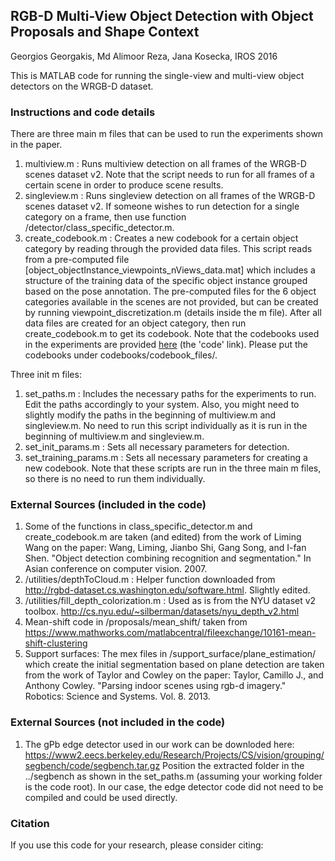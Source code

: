 ## RGB-D Multi-View Object Detection with Object Proposals and Shape Context 
Georgios Georgakis, Md Alimoor Reza, Jana Kosecka, IROS 2016

This is MATLAB code for running the single-view and multi-view object detectors on the WRGB-D dataset.

### Instructions and code details
There are three main m files that can be used to run the experiments shown in the paper.
1) multiview.m  : Runs multiview detection on all frames of the WRGB-D scenes dataset v2. Note that the script needs to run for all frames of a certain scene in order to produce scene results.
2) singleview.m : Runs singleview detection on all frames of the WRGB-D scenes dataset v2. If someone wishes to run detection for a single category on a frame, then use function /detector/class_specific_detector.m. 
3) create_codebook.m : Creates a new codebook for a certain object category by reading through the provided data files. This script reads from a pre-computed file [object_objectInstance_viewpoints_nViews_data.mat] which includes a structure of the training data of the specific object instance grouped based on the pose annotation. The pre-computed files for the 6 object categories available in the scenes are not provided, but can be created by running viewpoint_discretization.m (details inside the m file). After all data files are created for an object category, then run create_codebook.m to get its codebook. Note that the codebooks used in the experiments are provided [here](https://cs.gmu.edu/~ggeorgak/) (the 'code' link). Please put the codebooks under codebooks/codebook_files/.

Three init m files:
1) set_paths.m : Includes the necessary paths for the experiments to run. Edit the paths accordingly to your system. Also, you might need to slightly modify the paths in the beginning of multiview.m and singleview.m. No need to run this script individually as it is run in the beginning of multiview.m and singleview.m.
2) set_init_params.m : Sets all necessary parameters for detection.
3) set_training_params.m : Sets all necessary parameters for creating a new codebook. 
Note that these scripts are run in the three main m files, so there is no need to run them individually.

### External Sources (included in the code)
1) Some of the functions in class_specific_detector.m and create_codebook.m are taken (and edited) from the work of Liming Wang on the paper:
Wang, Liming, Jianbo Shi, Gang Song, and I-fan Shen. "Object detection combining recognition and segmentation." In Asian conference on computer vision. 2007. 
2) /utilities/depthToCloud.m : Helper function downloaded from http://rgbd-dataset.cs.washington.edu/software.html. Slightly edited.
3) /utilities/fill_depth_colorization.m : Used as is from the NYU dataset v2 toolbox. http://cs.nyu.edu/~silberman/datasets/nyu_depth_v2.html
4) Mean-shift code in /proposals/mean_shift/ taken from https://www.mathworks.com/matlabcentral/fileexchange/10161-mean-shift-clustering
5) Support surfaces: The mex files in /support_surface/plane_estimation/ which create the initial segmentation based on plane detection
are taken from the work of Taylor and Cowley on the paper:
Taylor, Camillo J., and Anthony Cowley. "Parsing indoor scenes using rgb-d imagery." Robotics: Science and Systems. Vol. 8. 2013. 

### External Sources (not included in the code)
1) The gPb edge detector used in our work can be downloded here: https://www2.eecs.berkeley.edu/Research/Projects/CS/vision/grouping/segbench/code/segbench.tar.gz
Position the extracted folder in the ../segbench as shown in the set_paths.m (assuming your working folder is the code root). In our case, the edge detector code did not need to be compiled and could be used directly.

### Citation
If you use this code for your research, please consider citing:



